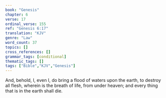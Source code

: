 ```yaml
---
book: "Genesis"
chapter: 6
verse: 17
ordinal_verse: 155
ref: "Genesis 6:17"
translation: "KJV"
genre: "Law"
word_count: 37
topics: []
cross_references: []
grammar_tags: [conditional]
thematic_tags: []
tags: ["Bible","KJV","Genesis"]
---
```

And, behold, I, even I, do bring a flood of waters upon the earth, to destroy all flesh, wherein is the breath of life, from under heaven; and every thing that is in the earth shall die.
